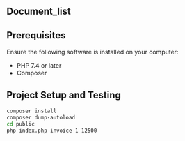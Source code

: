 ## Document_list 

## Prerequisites

Ensure the following software is installed on your computer:
- PHP 7.4 or later
- Composer

## Project Setup and Testing

```bash
composer install
composer dump-autoload
cd public
php index.php invoice 1 12500
